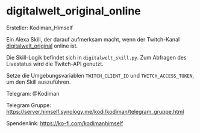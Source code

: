 # digitalwelt_original_online

Ersteller: Kodiman_Himself

Ein Alexa Skill, der darauf aufmerksam macht, wenn der Twitch-Kanal [digitalwelt_original](https://www.twitch.tv/digitalwelt_original) online ist.

Die Skill-Logik befindet sich in `digitalwelt_skill.py`. Zum Abfragen des Livestatus wird die Twitch-API genutzt. 

Setze die Umgebungsvariablen `TWITCH_CLIENT_ID` und `TWITCH_ACCESS_TOKEN`, um den Skill auszuführen.

Telegram: @Kodiman

Telegram Gruppe: https://server.himself.synology.me/kodi/kodiman/telegram_gruppe.html

Spendenlink: https://ko-fi.com/kodimanhimself
